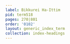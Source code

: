 ```yaml
---
label: Bikkurei Ha-Ittim
pid: term518
pages: 270|801
order: '0102'
layout: generic_index_term
collection: index-headings
---
```

